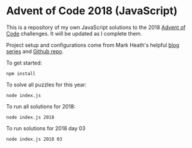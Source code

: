 # Advent of Code 2018 (JavaScript)

This is a repository of my own JavaScript solutions to the 2018 [Advent of Code](http://adventofcode.com) challenges. It will be updated as I complete them.

Project setup and configurations come from Mark Heath's helpful [blog series](https://markheath.net/post/advent-of-code-2017-day-1) and [Github repo](https://github.com/markheath/advent-of-code-js).

To get started:
```
npm install
```

To solve all puzzles for this year:

```
node index.js
```

To run all solutions for 2018:
```
node index.js 2018
```

To run solutions for 2018 day 03
```
node index.js 2018 03
```
